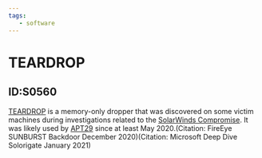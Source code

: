 ```yaml
---
tags:
   - software
---
```

# TEARDROP
## ID:S0560
[TEARDROP](/mitre/software/S0560) is a memory-only dropper that was discovered on some victim machines during investigations related to the [SolarWinds Compromise](/mitre/campaigns/C0024). It was likely used by [APT29](/mitre/groups/G0016) since at least May 2020.(Citation: FireEye SUNBURST Backdoor December 2020)(Citation: Microsoft Deep Dive Solorigate January 2021)
